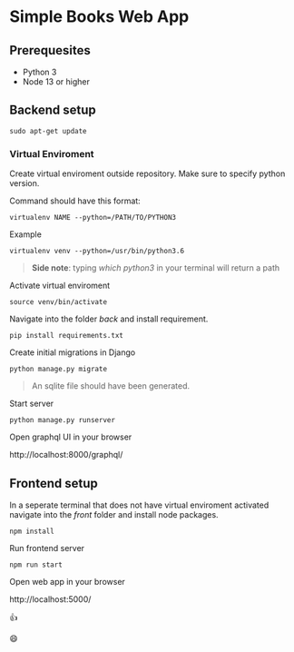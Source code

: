 # Simple Books Web App

## Prerequesites
 * Python 3
 * Node 13 or higher

## Backend setup

    sudo apt-get update

### Virtual Enviroment
Create virtual enviroment outside repository. Make sure to specify python version.

Command should have this format:

    virtualenv NAME --python=/PATH/TO/PYTHON3  

Example 

    virtualenv venv --python=/usr/bin/python3.6 

>**Side note**: typing *which python3* in your terminal will return a path

Activate virtual enviroment

    source venv/bin/activate

Navigate into the folder *back* and install requirement.

    pip install requirements.txt

Create initial migrations in Django

    python manage.py migrate

> An sqlite file should have been generated.

Start server

    python manage.py runserver

Open graphql UI in your browser

http://localhost:8000/graphql/


## Frontend setup

In a seperate terminal that does not have virtual enviroment activated navigate into the *front* folder and install node packages.

    npm install

Run frontend server

    npm run start

Open web app in your browser

http://localhost:5000/

:thumbsup:

:smile:




